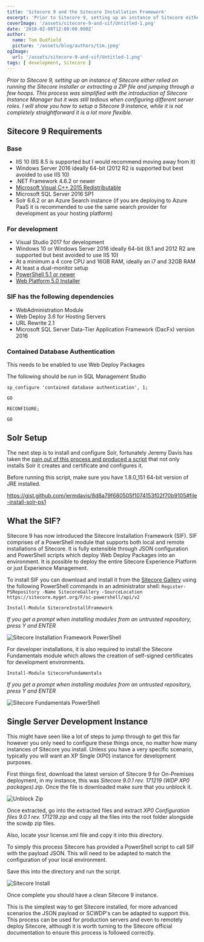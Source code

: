```yaml
---
title: 'Sitecore 9 and the Sitecore Installation Framework'
excerpt: 'Prior to Sitecore 9, setting up an instance of Sitecore either relied on running the Sitecore installer or extracting a ZIP file and jumping through a few hoops. This process was simplified with the introduction of Sitecore Instance Manager but it was still tedious when configuring different server roles. I will show you how to setup a Sitecore 9 instance, while it is not completely straightforward it is a lot more flexible.'
coverImage: '/assets/sitecore-9-and-sif/Untitled-1.png'
date: '2018-02-08T12:00:00.000Z'
author:
  name: Tom Dudfield
  picture: '/assets/blog/authors/tim.jpeg'
ogImage:
  url: '/assets/sitecore-9-and-sif/Untitled-1.png'
tags: [ development, Sitecore ]
---
```


*Prior to Sitecore 9, setting up an instance of Sitecore either relied on running the Sitecore installer or extracting a ZIP file and jumping through a few hoops. This process was simplified with the introduction of Sitecore Instance Manager but it was still tedious when configuring different server roles. I will show you how to setup a Sitecore 9 instance, while it is not completely straightforward it is a lot more flexible.*

## Sitecore 9 Requirements
### Base
* IIS 10 (IIS 8.5 is supported but I would recommend moving away from it)
* Windows Server 2016 ideally 64-bit (2012 R2 is supported but best avoided to use IIS 10)
* .NET Framework 4.6.2 or newer
* [Microsoft Visual C++ 2015 Redistributable](https://www.microsoft.com/en-us/download/details.aspx?id=53587)
* Microsoft SQL Server 2016 SP1
* Solr 6.6.2 or an Azure Search instance (if you are deploying to Azure PaaS it is recommended to use the same search provider for development as your hosting platform)

### For development
* Visual Studio 2017 for development
* Windows 10 or Windows Server 2016 ideally 64-bit (8.1 and 2012 R2 are supported but best avoided to use IIS 10)
* At a minimum a 4 core CPU and 16GB RAM, ideally an i7 and 32GB RAM
* At least a dual-monitor setup
* [PowerShell 5.1 or newer](https://www.microsoft.com/en-us/download/details.aspx?id=54616)
* [Web Platform 5.0 Installer](https://www.iis.net/downloads/microsoft/web-platform-installer)

### SIF has the following dependencies
* WebAdministration Module
* Web Deploy 3.6 for Hosting Servers
* URL Rewrite 2.1
* Microsoft SQL Server Data-Tier Application Framework (DacFx) version 2016

### Contained Database Authentication
This needs to be enabled to use Web Deploy Packages

The following should be run in SQL Management Studio

`sp_configure 'contained database authentication', 1;`

`GO`

`RECONFIGURE;`

`GO`

## Solr Setup
The next step is to install and configure Solr, fortunately Jeremy Davis has taken the [pain out of this process and produced a script](https://jermdavis.wordpress.com/2017/10/30/low-effort-solr-installs/) that not only installs Solr it creates and certificate and configures it.

Before running this script, make sure you have 1.8.0_151 64-bit version of JRE installed.

<script src="https://gist.github.com/TomDudfield/d9b666433d8e1ebc335bdd53b76635c4.js"></script>
https://gist.github.com/jermdavis/8d8a79f680505f1074153f02f70b9105#file-install-solr-ps1

## What the SIF?
Sitecore 9 has now introduced the Sitecore Installation Framework (SIF). SIF comprises of a  PowerShell module that supports both local and remote installations of Sitecore. It is fully extensible through JSON configuration and PowerShell scripts which deploy Web Deploy Packages into an environment. It is possible to deploy the entire Sitecore Experience Platform or just Experience Management.

To install SIF you can download and install it from the [Sitecore Gallery](https://sitecore.myget.org/gallery/sc-powershell) using the following PowerShell commands in an administrator shell:
`Register-PSRepository -Name SitecoreGallery -SourceLocation https://sitecore.myget.org/F/sc-powershell/api/v2`

`Install-Module SitecoreInstallFramework`

*If you get a prompt when installing modules from an untrusted repository, press Y and ENTER*

![Sitecore Installation Framework PowerShell](/assets/sitecore-9-and-sif/Untitled-2.png)

For developer installations, it is also required to install the Sitecore Fundamentals module which allows the creation of self-signed certificates for development environments.

`Install-Module SitecoreFundamentals`

*If you get a prompt when installing modules from an untrusted repository, press Y and ENTER*

![Sitecore Fundamentals PowerShell](/assets/sitecore-9-and-sif/2.png)

## Single Server Development Instance
This might have seen like a lot of steps to jump through to get this far however you only need to configure these things once, no matter how many instances of Sitecore you install. Unless you have a very specific scenario, typically you will want an XP Single (XP0) instance for development purposes.

First things first, download the latest version of Sitecore 9 for On-Premises deployment, in my instance, this was *Sitecore 9.0.1 rev. 171219 (WDP XP0 packages).zip*. Once the file is downloaded make sure that you unblock it.

![Unblock Zip](/assets/sitecore-9-and-sif/blocked.png)

Once extracted, go into the extracted files and extract *XP0 Configuration files 9.0.1 rev. 171219.zip* and copy all the files into the root folder alongside the scwdp zip files.

Also, locate your license.xml file and copy it into this directory.

To simply this process Sitecore has provided a PowerShell script to call SIF with the payload JSON. This will need to be adapted to match the configuration of your local environment.

<script src="https://gist.github.com/TomDudfield/d708dcdbad1224eda5a6770c2523f3d4.js"></script>

Save this into the directory and run the script.

![Sitecore Install](/assets/sitecore-9-and-sif/install-1.png)

Once complete you should have a clean Sitecore 9 instance. 

This is the simplest way to get Sitecore installed, for more advanced scenarios the JSON payload or SCWDP's can be adapted to support this. This process can be used for production servers and even to remotely deploy Sitecore, although it is worth turning to the Sitecore official documentation to ensure this process is followed correctly.